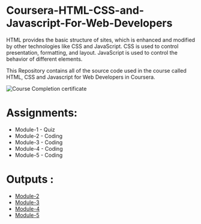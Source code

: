# Coursera-HTML-CSS-and-Javascript-For-Web-Developers
HTML provides the basic structure of sites, which is enhanced and modified by other technologies like CSS and JavaScript.
CSS is used to control presentation, formatting, and layout.
JavaScript is used to control the behavior of different elements.

This Repository contains all of the source code used in the course called HTML, CSS and Javascript for Web Developers in Coursera.

![Course Completion certificate](https://github.com/adeshyadav2020/Coursera-HTML-CSS-and-Javascript-for-Web-Developers/blob/master/Certificate.PNG)


# Assignments:

* Module-1 - Quiz 
* Module-2 - Coding
* Module-3 - Coding
* Module-4 - Coding
* Module-5 - Coding


# Outputs :

* [Module-2](https://adeshyadav2020.github.io/Coursera-HTML-CSS-and-JavaScript-for-Web-Developers/Assignments/module-2/index.html)
* [Module-3](https://adeshyadav2020.github.io/Coursera-HTML-CSS-and-JavaScript-for-Web-Developers/Assignments/module-3/index.html)
* [Module-4](https://adeshyadav2020.github.io/Coursera-HTML-CSS-and-JavaScript-for-Web-Developers/Assignments/module-4/index.html)
* [Module-5](https://adeshyadav2020.github.io/Coursera-HTML-CSS-and-JavaScript-for-Web-Developers/Assignments/module-5/index.html)
